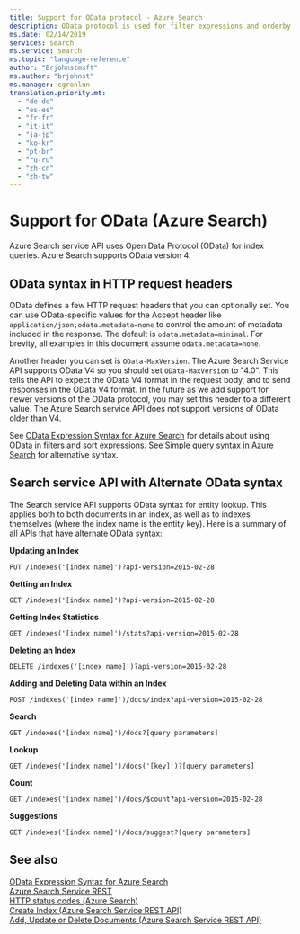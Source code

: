 ```yaml
---
title: Support for OData protocol - Azure Search
description: OData protocol is used for filter expressions and orderby expressions in Azure Search queries.
ms.date: 02/14/2019
services: search
ms.service: search
ms.topic: "language-reference"
author: "Brjohnstmsft"
ms.author: "brjohnst"
ms.manager: cgronlun
translation.priority.mt:
  - "de-de"
  - "es-es"
  - "fr-fr"
  - "it-it"
  - "ja-jp"
  - "ko-kr"
  - "pt-br"
  - "ru-ru"
  - "zh-cn"
  - "zh-tw"
---
```

# Support for OData (Azure Search)

Azure Search service API uses Open Data Protocol (OData) for index queries. Azure Search supports OData version 4.  

## OData syntax in HTTP request headers  
 OData defines a few HTTP request headers that you can optionally set. You can use OData-specific values for the Accept header like `application/json;odata.metadata=none` to control the amount of metadata included in the response. The default is `odata.metadata=minimal`. For brevity, all examples in this document assume `odata.metadata=none`.  

 Another header you can set is `OData-MaxVersion`. The Azure Search Service API supports OData V4 so you should set `OData-MaxVersion` to "4.0". This tells the API to expect the OData V4 format in the request body, and to send responses in the OData V4 format. In the future as we add support for newer versions of the OData protocol, you may set this header to a different value. The Azure Search service API does not support versions of OData older than V4.  

 See [OData Expression Syntax for Azure Search](https://docs.microsoft.com/azure/search/query-odata-filter-orderby-syntax) for details about using OData in filters and sort expressions. See [Simple query syntax in Azure Search](https://docs.microsoft.com/azure/search/query-simple-syntax) for alternative syntax.  

## Search service API with Alternate OData syntax  
 The Search service API supports OData syntax for entity lookup. This applies both to both documents in an index, as well as to indexes themselves (where the index name is the entity key). Here is a summary of all APIs that have alternate OData syntax:  

 **Updating an Index**  

```  
PUT /indexes('[index name]')?api-version=2015-02-28  
```  

 **Getting an Index**  

```  
GET /indexes('[index name]')?api-version=2015-02-28  
```  

 **Getting Index Statistics**  

```  
GET /indexes('[index name]')/stats?api-version=2015-02-28  
```  

 **Deleting an Index**  

```  
DELETE /indexes('[index name]')?api-version=2015-02-28  
```  

 **Adding and Deleting Data within an Index**  

```  
POST /indexes('[index name]')/docs/index?api-version=2015-02-28  
```  

 **Search**  

```  
GET /indexes('[index name]')/docs?[query parameters]  
```  

 **Lookup**  

```  
GET /indexes('[index name]')/docs('[key]')?[query parameters]  
```  

 **Count**  

```  
GET /indexes('[index name]')/docs/$count?api-version=2015-02-28  
```  

 **Suggestions**  

```  
GET /indexes('[index name]')/docs/suggest?[query parameters]  
```  

## See also  
 [OData Expression Syntax for Azure Search](https://docs.microsoft.com/azure/search/query-odata-filter-orderby-syntax)   
 [Azure Search Service REST](index.md)   
 [HTTP status codes &#40;Azure Search&#41;](http-status-codes.md)   
 [Create Index &#40;Azure Search Service REST API&#41;](create-index.md)   
 [Add, Update or Delete Documents &#40;Azure Search Service REST API&#41;](addupdate-or-delete-documents.md)  
